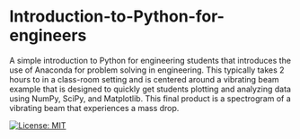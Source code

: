 # Introduction-to-Python-for-engineers

A simple introduction to Python for engineering students that introduces the use of Anaconda for problem solving in engineering. This typically takes 2 hours to in a class-room setting and is  centered around a vibrating beam example that is designed to quickly get students plotting and analyzing data using NumPy, SciPy, and Matplotlib. This final product is a spectrogram of a vibrating beam that experiences a mass drop.







[![License: MIT](https://img.shields.io/badge/License-MIT-yellow.svg)](https://opensource.org/licenses/MIT)
